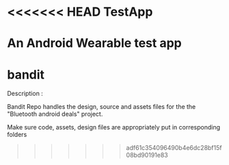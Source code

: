 <<<<<<< HEAD
TestApp
=======

An Android Wearable test app
=======
bandit
======

Description : 

Bandit Repo handles the design, source and assets files for the the "Bluetooth android deals" project.

Make sure code, assets, design files are appropriately put in corresponding folders



>>>>>>> adf61c354096490b4e6dc28bf15f08bd90191e83
